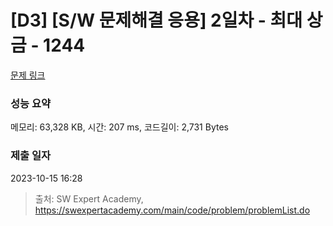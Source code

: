 # [D3] [S/W 문제해결 응용] 2일차 - 최대 상금 - 1244 

[문제 링크](https://swexpertacademy.com/main/code/problem/problemDetail.do?contestProbId=AV15Khn6AN0CFAYD) 

### 성능 요약

메모리: 63,328 KB, 시간: 207 ms, 코드길이: 2,731 Bytes

### 제출 일자

2023-10-15 16:28



> 출처: SW Expert Academy, https://swexpertacademy.com/main/code/problem/problemList.do